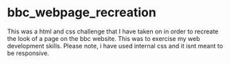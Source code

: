 # bbc_webpage_recreation
This was a html and css challenge that I have taken on in order to recreate the look of a page on the bbc website.  This was to exercise my web development skills. Please note, i have used internal css and it isnt meant to be responsive.
